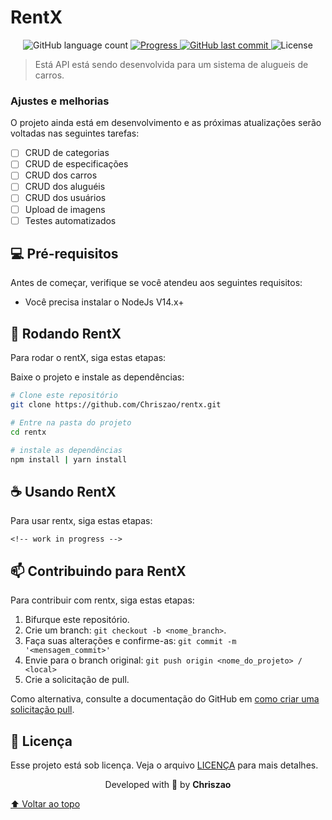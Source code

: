 # RentX

<p align="center">
  <img alt="GitHub language count" src="https://img.shields.io/github/languages/count/Chriszao/rentx?color=%2304D361" />

  <a href="http://makeapullrequest.com">
    <img src="https://img.shields.io/badge/progress-15%25-brightgreen.svg" alt="Progress">
  </a>

  <a href="https://github.com/Chriszao/rentx/commits/master">
    <img alt="GitHub last commit" src="https://img.shields.io/github/last-commit/Chriszao/rentx">
  </a>

  <img alt="License" src="https://img.shields.io/badge/license-MIT-brightgreen">
</p>

> Está API está sendo desenvolvida para um sistema de alugueis de carros.

### Ajustes e melhorias

O projeto ainda está em desenvolvimento e as próximas atualizações serão voltadas nas seguintes tarefas:

- [ ] CRUD de categorias
- [ ] CRUD de especificações
- [ ] CRUD dos carros
- [ ] CRUD dos aluguéis
- [ ] CRUD dos usuários
- [ ] Upload de imagens
- [ ] Testes automatizados

## 💻 Pré-requisitos

Antes de começar, verifique se você atendeu aos seguintes requisitos:

* Você precisa instalar o NodeJs V14.x+

## 🚀 Rodando RentX

Para rodar o rentX, siga estas etapas:

Baixe o projeto e instale as dependências:

```bash
# Clone este repositório
git clone https://github.com/Chriszao/rentx.git

# Entre na pasta do projeto
cd rentx

# instale as dependências
npm install | yarn install

```

## ☕ Usando RentX

Para usar rentx, siga estas etapas:

```
<!-- work in progress -->
```

## 📫 Contribuindo para RentX
Para contribuir com rentx, siga estas etapas:

1. Bifurque este repositório.
2. Crie um branch: `git checkout -b <nome_branch>`.
3. Faça suas alterações e confirme-as: `git commit -m '<mensagem_commit>'`
4. Envie para o branch original: `git push origin <nome_do_projeto> / <local>`
5. Crie a solicitação de pull.

Como alternativa, consulte a documentação do GitHub em [como criar uma solicitação pull](https://help.github.com/en/github/collaborating-with-issues-and-pull-requests/creating-a-pull-request).

## 📝 Licença

Esse projeto está sob licença. Veja o arquivo [LICENÇA](LICENSE.md) para mais detalhes.

<p align="center">
  Developed with 💙 by <strong>Chriszao</strong>
</p>

[⬆ Voltar ao topo](#RentX)<br>
